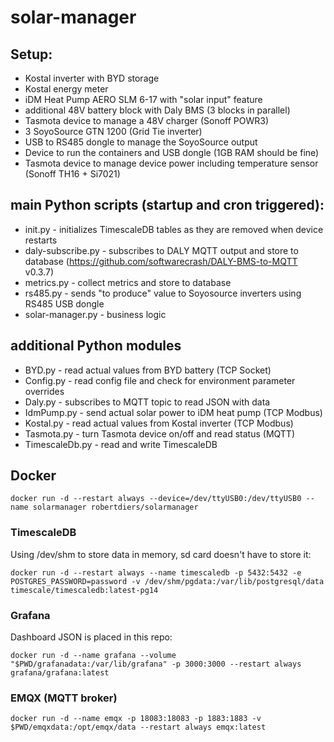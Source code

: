 # solar-manager

## Setup:
* Kostal inverter with BYD storage
* Kostal energy meter
* iDM Heat Pump AERO SLM 6-17 with "solar input" feature
* additional 48V battery block with Daly BMS (3 blocks in parallel)
* Tasmota device to manage a 48V charger (Sonoff POWR3)
* 3 SoyoSource GTN 1200 (Grid Tie inverter)
* USB to RS485 dongle to manage the SoyoSource output
* Device to run the containers and USB dongle (1GB RAM should be fine)
* Tasmota device to manage device power including temperature sensor (Sonoff TH16 + Si7021)

## main Python scripts (startup and cron triggered):
* init.py - initializes TimescaleDB tables as they are removed when device restarts
* daly-subscribe.py - subscribes to DALY MQTT output and store to database (https://github.com/softwarecrash/DALY-BMS-to-MQTT v0.3.7)
* metrics.py - collect metrics and store to database
* rs485.py - sends "to produce" value to Soyosource inverters using RS485 USB dongle
* solar-manager.py - business logic

## additional Python modules
* BYD.py - read actual values from BYD battery (TCP Socket)
* Config.py - read config file and check for environment parameter overrides
* Daly.py - subscribes to MQTT topic to read JSON with data
* IdmPump.py - send actual solar power to iDM heat pump (TCP Modbus)
* Kostal.py - read actual values from Kostal inverter (TCP Modbus)
* Tasmota.py - turn Tasmota device on/off and read status (MQTT)
* TimescaleDb.py - read and write TimescaleDB

## Docker
```
docker run -d --restart always --device=/dev/ttyUSB0:/dev/ttyUSB0 --name solarmanager robertdiers/solarmanager
```

### TimescaleDB
Using /dev/shm to store data in memory, sd card doesn't have to store it:

```
docker run -d --restart always --name timescaledb -p 5432:5432 -e POSTGRES_PASSWORD=password -v /dev/shm/pgdata:/var/lib/postgresql/data timescale/timescaledb:latest-pg14
```

### Grafana
Dashboard JSON is placed in this repo:

```
docker run -d --name grafana --volume "$PWD/grafanadata:/var/lib/grafana" -p 3000:3000 --restart always grafana/grafana:latest
```

### EMQX (MQTT broker)
```
docker run -d --name emqx -p 18083:18083 -p 1883:1883 -v $PWD/emqxdata:/opt/emqx/data --restart always emqx:latest
```

